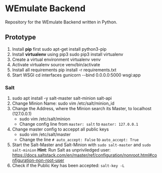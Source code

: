 # WEmulate Backend

Repository for the WEmulate Backend written in Python.

## Prototype
1. Install **pip** first
    sudo apt-get install python3-pip
2. Install **virtualenv** using pip3
    sudo pip3 install virtualenv 
3. Create a virtual environment 
    virtualenv venv 
4. Activate virtualenv
    source venv/bin/activate
5. Install all requirements
   pip install -r requirements.txt
6. Start WSGI
   cd interfaces
   gunicorn --bind 0.0.0.0:5000 wsgi:app 

### Salt
1. sudo apt install -y salt-master salt-minion salt-api
2. Change Minion Name: sudo vim /etc/salt/minion\_id
3. Change the Address, where the Minion search its Master, to localhost (127.0.0.1)
   * sudo vim /etc/salt/minion
   * Change config line from `master: salt` to `master: 127.0.0.1`
4. Change master config to acceppt all public keys
   * sudo vim /etc/salt/master
   * Change the line `# auto_accept: False` to `auto_accept: True`
5. Start the Salt-Master and Salt-Minion with `sudo salt-master` and `sudo salt-minion`
   **Hint**: Run Salt as unpriviledged user: https://docs.saltstack.com/en/master/ref/configuration/nonroot.html#configuration-non-root-user
6. Check if the Public Key has been accepted: `salt-key -L`
